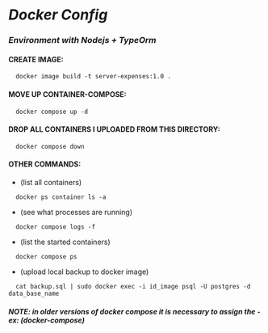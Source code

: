 # ***Docker Config*** 

### ***Environment with Nodejs + TypeOrm***


#### CREATE IMAGE: 
```
  docker image build -t server-expenses:1.0 .

```

#### MOVE UP CONTAINER-COMPOSE:
```
  docker compose up -d

```

#### DROP ALL CONTAINERS I UPLOADED FROM THIS DIRECTORY:
```
  docker compose down

```
#### OTHER COMMANDS: 
- (list all containers)
```
  docker ps container ls -a 

```

- (see what processes are running)
```
  docker compose logs -f

```

- (list the started containers)
```
  docker compose ps

```

- (upload local backup to docker image)
```
  cat backup.sql | sudo docker exec -i id_image psql -U postgres -d data_base_name

```


##### NOTE:  in older versions of docker compose it is necessary to assign the ` - ` ex: (docker-compose)